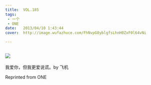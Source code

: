 ```yaml
---
title:	VOL.185
tags:
 - 一个
 - ONE
date:	2013/04/10 1:43:44
cover:	http://image.wufazhuce.com/FhNvpG8yblgfsLhnH0ZxF0l64vNi

---
```

![](http://image.wufazhuce.com/FhNvpG8yblgfsLhnH0ZxF0l64vNi)
---

我爱你，但我更爱说谎。by 飞机
 
Reprinted from ONE

